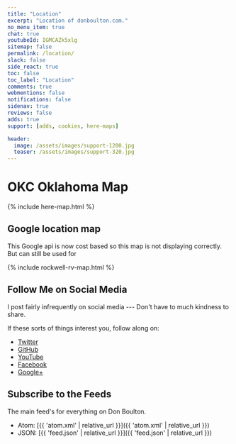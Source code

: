 ```yaml
---
title: "Location"
excerpt: "Location of donboulton.com."
no_menu_item: true
chat: true
youtubeId: IGMCAZk5xlg
sitemap: false
permalink: /location/
slack: false
side_react: true
toc: false
toc_label: "Location"
comments: true
webmentions: false
notifications: false
sidenav: true
reviews: false
adds: true
support: [adds, cookies, here-maps]

header:
  image: /assets/images/support-1200.jpg
  teaser: /assets/images/support-320.jpg
---
```


# OKC Oklahoma Map

{% include here-map.html %}

## Google location map

This Google api is now cost based so this map is not displaying correctly. But can still be used for 

{% include rockwell-rv-map.html %}

## Follow Me on Social Media

I post fairly infrequently on social media --- Don't have to much kindness to share.

If these sorts of things interest you, follow along on:

- [Twitter](https://twitter.com/donboulton)
- [GitHub](https://github.com/donaldboulton)
- [YouTube](https://www.youtube.com/channel/UCHED4RFSxXXNGDDvWpgzHXg)
- [Facebook](https://www.facebook.com/donboulton)
- [Google+](https://plus.google.com/+DonaldBoulton)

## Subscribe to the Feeds

The main feed's for everything on Don Boulton.

- Atom: [{{ 'atom.xml' | relative_url }}]({{ 'atom.xml' | relative_url }})
- JSON: [{{ 'feed.json' | relative_url }}]({{ 'feed.json' | relative_url }})
